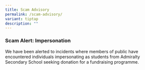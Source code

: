 ```yaml
---
title: Scam Advisory
permalink: /scam-advisory/
variant: tiptap
description: ""
---
```

<h3>Scam Alert: Impersonation</h3>
<p>We have been alerted to incidents where members of public have encountered
individuals impersonating as students from Admiralty Secondary School seeking
donation for a fundraising programme.</p>
<p></p>